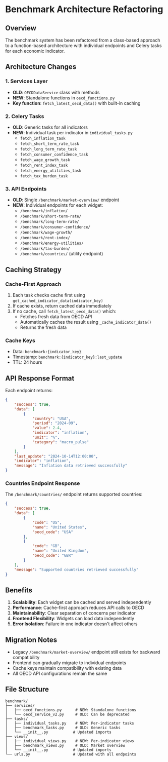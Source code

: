 # Benchmark Architecture Refactoring

## Overview

The benchmark system has been refactored from a class-based approach to a function-based architecture with individual endpoints and Celery tasks for each economic indicator.

## Architecture Changes

### 1. Services Layer
- **OLD**: `OECDDataService` class with methods
- **NEW**: Standalone functions in `oecd_functions.py`
- **Key function**: `fetch_latest_oecd_data()` with built-in caching

### 2. Celery Tasks
- **OLD**: Generic tasks for all indicators
- **NEW**: Individual task per indicator in `individual_tasks.py`
  - `fetch_inflation_task`
  - `fetch_short_term_rate_task`
  - `fetch_long_term_rate_task`
  - `fetch_consumer_confidence_task`
  - `fetch_wage_growth_task`
  - `fetch_rent_index_task`
  - `fetch_energy_utilities_task`
  - `fetch_tax_burden_task`

### 3. API Endpoints
- **OLD**: Single `/benchmark/market-overview/` endpoint
- **NEW**: Individual endpoints for each widget:
  - `/benchmark/inflation/`
  - `/benchmark/short-term-rate/`
  - `/benchmark/long-term-rate/`
  - `/benchmark/consumer-confidence/`
  - `/benchmark/wage-growth/`
  - `/benchmark/rent-index/`
  - `/benchmark/energy-utilities/`
  - `/benchmark/tax-burden/`
  - `/benchmark/countries/` (utility endpoint)

## Caching Strategy

### Cache-First Approach
1. Each task checks cache first using `get_cached_indicator_data(indicator_key)`
2. If cache exists, return cached data immediately
3. If no cache, call `fetch_latest_oecd_data()` which:
   - Fetches fresh data from OECD API
   - Automatically caches the result using `_cache_indicator_data()`
   - Returns the fresh data

### Cache Keys
- Data: `benchmark:{indicator_key}`
- Timestamp: `benchmark:{indicator_key}:last_update`
- TTL: 24 hours

## API Response Format

Each endpoint returns:
```json
{
    "success": true,
    "data": [
        {
            "country": "USA",
            "period": "2024-09",
            "value": 2.4,
            "indicator": "inflation",
            "unit": "%",
            "category": "macro_pulse"
        }
    ],
    "last_update": "2024-10-14T12:00:00",
    "indicator": "inflation",
    "message": "Inflation data retrieved successfully"
}
```

### Countries Endpoint Response

The `/benchmark/countries/` endpoint returns supported countries:
```json
{
    "success": true,
    "data": [
        {
            "code": "US",
            "name": "United States",
            "oecd_code": "USA"
        },
        {
            "code": "GB", 
            "name": "United Kingdom",
            "oecd_code": "GBR"
        }
    ],
    "message": "Supported countries retrieved successfully"
}
```

## Benefits

1. **Scalability**: Each widget can be cached and served independently
2. **Performance**: Cache-first approach reduces API calls to OECD
3. **Maintainability**: Clear separation of concerns per indicator
4. **Frontend Flexibility**: Widgets can load data independently
5. **Error Isolation**: Failure in one indicator doesn't affect others

## Migration Notes

- Legacy `/benchmark/market-overview/` endpoint still exists for backward compatibility
- Frontend can gradually migrate to individual endpoints
- Cache keys maintain compatibility with existing data
- All OECD API configurations remain the same

## File Structure

```
benchmark/
├── services/
│   ├── oecd_functions.py      # NEW: Standalone functions
│   └── oecd_service_v2.py     # OLD: Can be deprecated
├── tasks/
│   ├── individual_tasks.py    # NEW: Per-indicator tasks
│   ├── benchmark_tasks.py     # OLD: Generic tasks
│   └── __init__.py           # Updated imports
├── views/
│   ├── individual_views.py    # NEW: Per-indicator views
│   ├── benchmark_views.py     # OLD: Market overview
│   └── __init__.py           # Updated imports
└── urls.py                   # Updated with all endpoints
```